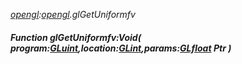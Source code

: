 _[opengl](../../modules/opengl/opengl-module.md):[opengl](../../modules/opengl/opengl-module.md).glGetUniformfv_
##### Function glGetUniformfv:Void( program:[GLuint](../../modules/opengl/opengl-gluint.md),location:[GLint](../../modules/opengl/opengl-glint.md),params:[GLfloat](../../modules/opengl/opengl-glfloat.md) Ptr )
